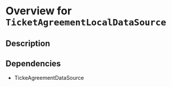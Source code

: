 # Overview for `TicketAgreementLocalDataSource`

## Description



## Dependencies

- TickeAgreementDataSource

